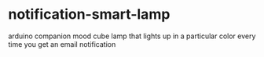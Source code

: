 # notification-smart-lamp
arduino companion mood cube lamp that lights up in a particular color every time you get an email notification
